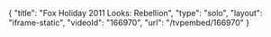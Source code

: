 {
    "title": "Fox Holiday 2011 Looks: Rebellion",
    "type": "solo",
    "layout": "iframe-static",
    "videoId": "166970",
    "url": "\/tvpembed\/166970"
}